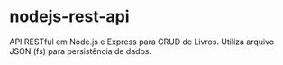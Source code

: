 # nodejs-rest-api
API RESTful em Node.js e Express para CRUD de Livros. Utiliza arquivo JSON (fs) para persistência de dados.
